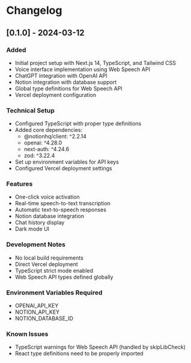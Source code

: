 # Changelog

## [0.1.0] - 2024-03-12

### Added
- Initial project setup with Next.js 14, TypeScript, and Tailwind CSS
- Voice interface implementation using Web Speech API
- ChatGPT integration with OpenAI API
- Notion integration with database support
- Global type definitions for Web Speech API
- Vercel deployment configuration

### Technical Setup
- Configured TypeScript with proper type definitions
- Added core dependencies:
  - @notionhq/client: ^2.2.14
  - openai: ^4.28.0
  - next-auth: ^4.24.6
  - zod: ^3.22.4
- Set up environment variables for API keys
- Configured Vercel deployment settings

### Features
- One-click voice activation
- Real-time speech-to-text transcription
- Automatic text-to-speech responses
- Notion database integration
- Chat history display
- Dark mode UI

### Development Notes
- No local build requirements
- Direct Vercel deployment
- TypeScript strict mode enabled
- Web Speech API types defined globally

### Environment Variables Required
- OPENAI_API_KEY
- NOTION_API_KEY
- NOTION_DATABASE_ID

### Known Issues
- TypeScript warnings for Web Speech API (handled by skipLibCheck)
- React type definitions need to be properly imported 